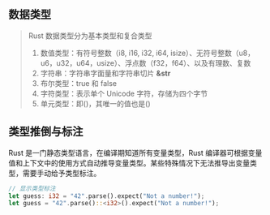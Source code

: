 ## 数据类型

> Rust 数据类型分为基本类型和复合类型
> 1. 数值类型：有符号整数（i8, i16, i32, i64, isize）、无符号整数（u8，u6，u32，u64，usize）、浮点数（f32，f64）、以及有理数、复数
> 2. 字符串：字符串字面量和字符串切片 **&str**
> 3. 布尔类型：true 和 false
> 4. 字符类型：表示单个 Unicode 字符，存储为四个字节
> 5. 单元类型：即()，其唯一的值也是()

## 类型推倒与标注
Rust 是一门静态类型语言，在编译期知道所有变量类型，Rust 编译器可根据变量值和上下文中的使用方式自动推导变量类型。某些特殊情况下无法推导出变量类型，需要手动给予类型标注。

```rust
// 显示类型标注
let guess: i32 = "42".parse().expect("Not a number!");
let guess = "42".parse()::<i32>().expect("Not a number!");
```
